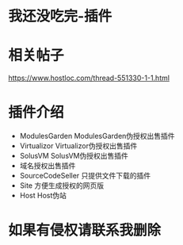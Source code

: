 # 我还没吃完-插件

# 相关帖子
https://www.hostloc.com/thread-551330-1-1.html

# 插件介绍
* ModulesGarden ModulesGarden伪授权出售插件
* Virtualizor Virtualizor伪授权出售插件
* SolusVM SolusVM伪授权出售插件
* 域名授权出售插件
* SourceCodeSeller 只提供文件下载的插件
* Site 方便生成授权的网页版
* Host Host伪站

# 如果有侵权请联系我删除
